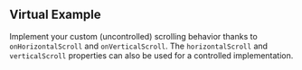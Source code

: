 ## Virtual Example

Implement your custom (uncontrolled) scrolling behavior thanks to `onHorizontalScroll` and `onVerticalScroll`. The `horizontalScroll` and `verticalScroll` properties can also be used for a controlled implementation.